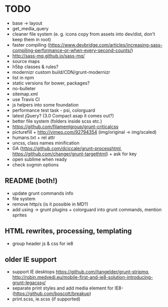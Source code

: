 # TODO

* base -> layout
* get_media_query
* cleaner file system (e. g. icons copy from assets into dev/dist, don't keep them in root)
* faster compiling (https://www.devbridge.com/articles/increasing-sass-compiling-performance-or-when-every-second-counts/)
* http://sass-mq.github.io/sass-mq/
* source maps
* h5bp classes & rules?
* modernizr custom build/CDN/grunt-modernizr
* list in npm
* static versions for bower, packages?
* no-bulleter
* sitemap.xml
* use Travis CI
* js helpers into some foundation
* performance test task - psi, colorguard
* latest jQuery? (3.0 Compact asap it comes out?)
* better file system (folders inside scss etc.)
* https://github.com/filamentgroup/grunt-criticalcss
* picturefill + http://vimeo.com/92794354 (img/original -> img/scaled)
* humans.txt + rel attr
* uncss, class names minification
* GA (https://github.com/dciccale/grunt-processhtml, https://github.com/changer/grunt-targethtml) + ask for key
* open sublime when ready
* check svgmin options

## README (both!)
* update grunt commands info
* file system
* remove http/s (is it possible in MD?)
* add using -> grunt plugins + colorguard into grunt commands, mention sprites


##  HTML rewrites, processing, templating

* group header js & css for ie8


## older IE support

* support IE desktops https://github.com/jtangelder/grunt-stripmq, http://robin.medvedi.eu/mobile-first-and-ie8-solution-introducing-grunt-legacssy/
* separate print styles and add media element for IE8- (https://github.com/bpscott/breakup)
* print.scss, ie.scss (if supported)
